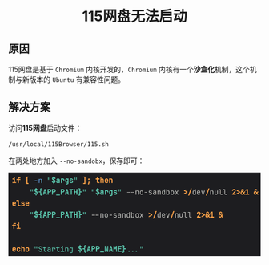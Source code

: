 # <center>**115网盘**无法启动</center>

## 原因

115网盘是基于 `Chromium` 内核开发的，`Chromium` 内核有一个**沙盒化**机制，这个机制与新版本的 `Ubuntu` 有兼容性问题。

## 解决方案

访问**115网盘**启动文件：

```bash
/usr/local/115Browser/115.sh
```

在两处地方加入 `--no-sandobx`，保存即可：

![加入 --no-sandbox](./Images/no-sandbox.png)

